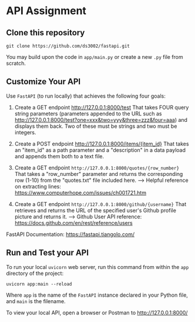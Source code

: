 # API Assignment

## Clone this repository

```
git clone https://github.com/ds3002/fastapi.git
```

You may build upon the code in `app/main.py` or create a new `.py` file from scratch.

## Customize Your API

Use `FastAPI` (to run locally) that achieves the following four goals:

1. Create a GET endpoint http://127.0.0.1:8000/test
That takes FOUR query string parameters (parameters appended to the URL such as http://127.0.0.1:8000/test?one=xxx&two=yyy&three=zzz&four=aaa) and displays them back. Two of these must be strings and two must be integers.

2. Create a POST endpoint http://127.0.0.1:8000/items/{item_id}
That takes an "item_id" as a path parameter and a "description" in a data payload and appends them both to a text file.

3. Create a GET endpoint `http://127.0.0.1:8000/quotes/{row_number}`
That takes a "row_number" parameter and returns the corresponding row (1-10) from the "quotes.txt" file included here. --> Helpful reference on extracting lines: https://www.computerhope.com/issues/ch001721.htm

4. Create a GET endpoint `http://127.0.0.1:8000/github/{username}` 
That retrieves and returns the URL of the specified user's Github profile picture and returns it. --> Github User API reference: https://docs.github.com/en/rest/reference/users

FastAPI Documentation: https://fastapi.tiangolo.com/

## Run and Test your API

To run your local `uvicorn` web server, run this command from within the `app` directory of the project:

```
uvicorn app:main --reload
```
Where `app` is the name of the `FastAPI` instance declared in your Python file, and `main` is the filename.

To view your local API, open a browser or Postman to http://127.0.0.1:8000/
